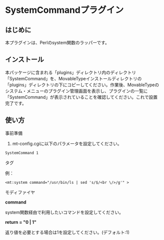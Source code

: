 SystemCommandプラグイン
=====================================

はじめに
--------

本プラグインは、Perlのsystem関数のラッパーです。

インストール
------------

本パッケージに含まれる「plugins」ディレクトリ内のディレクトリ「SystemCommand」を、MovableTypeインストールディレクトリの「plugins」ディレクトリの下にコピーしてください。作業後、MovableTypeのシステム・メニューのプラグイン管理画面を表示し、プラグインの一覧に「SystemCommand」が表示されていることを確認してください。これで設置完了です。

使い方
------

事前準備

1. mt-config.cgiに以下のパラメータを設定してください。

```
SystemCommand 1
```

タグ

例：
```
<mt:system command="/usr/bin/ls | sed 's/$/<br \/>/g'" >
```

モディファイヤ

**command**

system関数経由で利用したいコマンドを設定してください。


**return = "0 | 1"**

返り値を必要とする場合は1を設定してください。(デフォルト:1)


